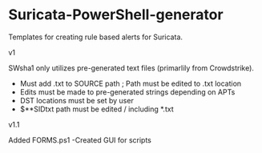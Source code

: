 # Suricata-PowerShell-generator
Templates for creating rule based alerts for Suricata.


v1

SWsha1 only utilizes pre-generated text files (primarlily from Crowdstrike).
- Must add .txt to SOURCE path ; Path must be edited to .txt location
- Edits must be made to pre-generated strings depending on APTs
- DST locations must be set by user
- $**SIDtxt path must be edited / including *.txt
 


v1.1

Added FORMS.ps1
-Created GUI for scripts
